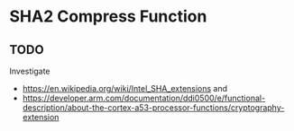 # SHA2 Compress Function

## TODO

Investigate

- https://en.wikipedia.org/wiki/Intel_SHA_extensions and
- https://developer.arm.com/documentation/ddi0500/e/functional-description/about-the-cortex-a53-processor-functions/cryptography-extension
